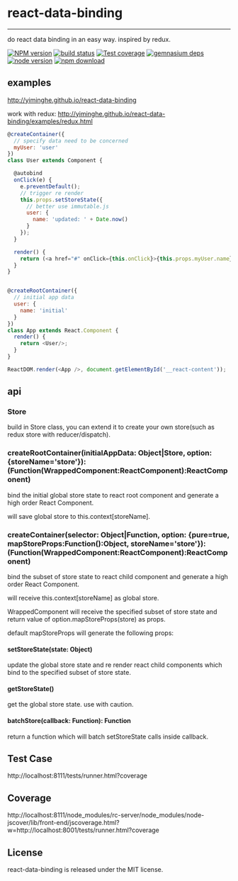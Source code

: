 # react-data-binding
---

do react data binding in an easy way. inspired by redux.


[![NPM version][npm-image]][npm-url]
[![build status][travis-image]][travis-url]
[![Test coverage][coveralls-image]][coveralls-url]
[![gemnasium deps][gemnasium-image]][gemnasium-url]
[![node version][node-image]][node-url]
[![npm download][download-image]][download-url]

[npm-image]: http://img.shields.io/npm/v/react-data-binding.svg?style=flat-square
[npm-url]: http://npmjs.org/package/react-data-binding
[travis-image]: https://img.shields.io/travis/yiminghe/react-data-binding.svg?style=flat-square
[travis-url]: https://app.travis-ci.com/github/yiminghe/react-data-binding
[coveralls-image]: https://img.shields.io/coveralls/yiminghe/react-data-binding.svg?style=flat-square
[coveralls-url]: https://coveralls.io/r/yiminghe/react-data-binding?branch=master
[gemnasium-image]: http://img.shields.io/gemnasium/yiminghe/react-data-binding.svg?style=flat-square
[gemnasium-url]: https://gemnasium.com/yiminghe/react-data-binding
[node-image]: https://img.shields.io/badge/node.js-%3E=_0.10-green.svg?style=flat-square
[node-url]: http://nodejs.org/download/
[download-image]: https://img.shields.io/npm/dm/react-data-binding.svg?style=flat-square
[download-url]: https://npmjs.org/package/react-data-binding

## examples

http://yiminghe.github.io/react-data-binding

work with redux: http://yiminghe.github.io/react-data-binding/examples/redux.html

```js
@createContainer({
  // specify data need to be concerned
  myUser: 'user'
})
class User extends Component {

  @autobind
  onClick(e) {
    e.preventDefault();
    // trigger re render
    this.props.setStoreState({
      // better use immutable.js
      user: {
        name: 'updated: ' + Date.now()
      }
    });
  }

  render() {
    return (<a href="#" onClick={this.onClick}>{this.props.myUser.name}</a>);
  }
}


@createRootContainer({
  // initial app data
  user: {
    name: 'initial'
  }
})
class App extends React.Component {
  render() {
    return <User/>;
  }
}

ReactDOM.render(<App />, document.getElementById('__react-content'));
```

## api

### Store

build in Store class, you can extend it to create your own store(such as redux store with reducer/dispatch).

### createRootContainer(initialAppData: Object|Store, option: {storeName='store'}): (Function(WrappedComponent:ReactComponent):ReactComponent)

bind the initial global store state to react root component and generate a high order React Component.

will save global store to this.context[storeName].

### createContainer(selector: Object|Function, option: {pure=true, mapStoreProps:Function():Object, storeName='store'}): (Function(WrappedComponent:ReactComponent):ReactComponent)

bind the subset of store state to react child component and generate a high order React Component.

will receive this.context[storeName] as global store.

WrappedComponent will receive the specified subset of store state and return value of option.mapStoreProps(store) as props.

default mapStoreProps will generate the following props:

#### setStoreState(state: Object)

update the global store state and re render react child components which bind to the specified subset of store state.

#### getStoreState()

get the global store state. use with caution.

#### batchStore(callback: Function): Function

return a function which will batch setStoreState calls inside callback.

## Test Case

http://localhost:8111/tests/runner.html?coverage

## Coverage

http://localhost:8111/node_modules/rc-server/node_modules/node-jscover/lib/front-end/jscoverage.html?w=http://localhost:8001/tests/runner.html?coverage

## License

react-data-binding is released under the MIT license.
